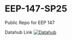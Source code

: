 # EEP-147-SP25
Public Repo for EEP 147


Datahub Link [![Datahub](https://img.shields.io/badge/Launch-UCB%20Datahub-blue.svg)](https://datahub.berkeley.edu/hub/user-redirect/git-pull?repo=https%3A%2F%2Fgithub.com%2Fds-modules%2FEEP-147-SP25&urlpath=tree%2FEEP-147-SP25%2F&branch=main)

